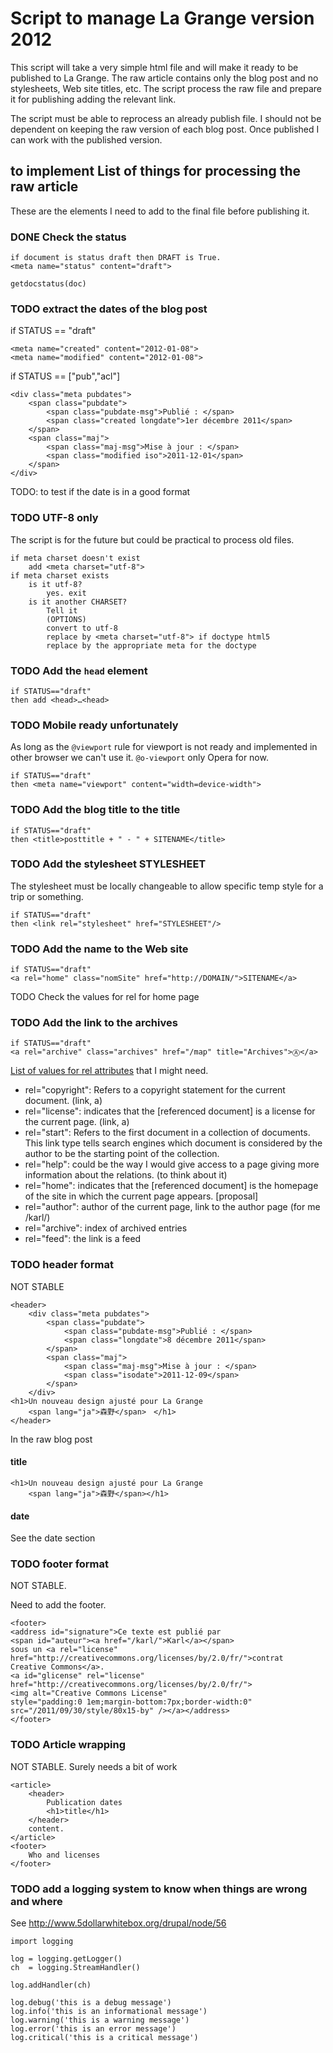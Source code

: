 # Script to manage La Grange version 2012

This script will take a very simple html file and will make it ready to be published to La Grange. The raw article contains only the blog post and no stylesheets, Web site titles, etc. The script process the raw file and prepare it for publishing adding the relevant link. 

The script must be able to reprocess an already publish file. I should not be dependent on keeping the raw version of each blog post. Once published I can work with the published version. 

## to implement List of things for processing the raw article

These are the elements I need to add to the final file before publishing it.

### DONE Check the status

    if document is status draft then DRAFT is True.
    <meta name="status" content="draft">
    
    getdocstatus(doc)

### TODO  extract the dates of the blog post

if STATUS == "draft"

    <meta name="created" content="2012-01-08">
    <meta name="modified" content="2012-01-08">

if STATUS == ["pub","acl"]

    <div class="meta pubdates">
        <span class="pubdate">
            <span class="pubdate-msg">Publié : </span>
            <span class="created longdate">1er décembre 2011</span>
        </span>
        <span class="maj">
            <span class="maj-msg">Mise à jour : </span>
            <span class="modified iso">2011-12-01</span>
        </span>
    </div>

TODO: to test if the date is in a good format

### TODO  UTF-8 only

The script is for the future but could be practical to process old files.

    if meta charset doesn't exist
        add <meta charset="utf-8">
    if meta charset exists
        is it utf-8?
            yes. exit
        is it another CHARSET?
            Tell it
            (OPTIONS)
            convert to utf-8
            replace by <meta charset="utf-8"> if doctype html5
            replace by the appropriate meta for the doctype

### TODO Add the `head` element

    if STATUS=="draft"
    then add <head>…<head>

### TODO Mobile ready unfortunately

As long as the `@viewport` rule for viewport is not ready and implemented in other browser we can't use it. `@o-viewport` only Opera for now.

    if STATUS=="draft"
    then <meta name="viewport" content="width=device-width">

### TODO Add the blog title to the title

    if STATUS=="draft"
    then <title>posttitle + " - " + SITENAME</title>

### TODO Add the stylesheet STYLESHEET

The stylesheet must be locally changeable to allow specific temp style for a trip or something.

    if STATUS=="draft"
    then <link rel="stylesheet" href="STYLESHEET"/>

### TODO Add the name to the Web site

    if STATUS=="draft"
    <a rel="home" class="nomSite" href="http://DOMAIN/">SITENAME</a>

TODO Check the values for rel for home page 

### TODO Add the link to the archives

    if STATUS=="draft"
    <a rel="archive" class="archives" href="/map" title="Archives">Ⓐ</a>

[List of values for rel attributes](http://microformats.org/wiki/existing-rel-values#formats) that I might need.

* rel="copyright":  Refers to a copyright statement for the current document. (link, a)
* rel="license":  indicates that the [referenced document] is a license for the current page. (link, a)
* rel="start": Refers to the first document in a collection of documents. This link type tells search engines which document is considered by the author to be the starting point of the collection.
* rel="help": could be the way I would give access to a page giving more information about the relations. (to think about it)
* rel="home": indicates that the [referenced document] is the homepage of the site in which the current page appears. [proposal]
* rel="author": author of the current page, link to the author page (for me /karl/)
* rel="archive": index of archived entries
* rel="feed": the link is a feed

### TODO header format

NOT STABLE

    <header>
        <div class="meta pubdates">
            <span class="pubdate">
                <span class="pubdate-msg">Publié : </span>
                <span class="longdate">8 décembre 2011</span>
            </span>
            <span class="maj">
                <span class="maj-msg">Mise à jour : </span>
                <span class="isodate">2011-12-09</span>
            </span>
        </div>
    <h1>Un nouveau design ajusté pour La Grange 
        <span lang="ja">森野</span>　</h1>
    </header>

In the raw blog post

#### title

    <h1>Un nouveau design ajusté pour La Grange 
        <span lang="ja">森野</span></h1>

#### date

See the date section

### TODO footer format

NOT STABLE.

Need to add the footer.

    <footer> 
    <address id="signature">Ce texte est publié par 
    <span id="auteur"><a href="/karl/">Karl</a></span> 
    sous un <a rel="license" 
    href="http://creativecommons.org/licenses/by/2.0/fr/">contrat 
    Creative Commons</a>. 
    <a id="glicense" rel="license" 
    href="http://creativecommons.org/licenses/by/2.0/fr/">
    <img alt="Creative Commons License" 
    style="padding:0 1em;margin-bottom:7px;border-width:0" 
    src="/2011/09/30/style/80x15-by" /></a></address>
    </footer>

### TODO Article wrapping

NOT STABLE. Surely needs a bit of work

    <article>
        <header>
            Publication dates
            <h1>title</h1>
        </header>
        content.
    </article>
    <footer>
        Who and licenses
    </footer>

### TODO add a logging system to know when things are wrong and where

See http://www.5dollarwhitebox.org/drupal/node/56

    import logging
 
    log = logging.getLogger()
    ch  = logging.StreamHandler()
 
    log.addHandler(ch)
 
    log.debug('this is a debug message')
    log.info('this is an informational message')
    log.warning('this is a warning message')
    log.error('this is an error message')
    log.critical('this is a critical message')